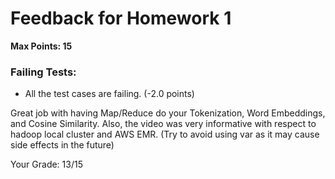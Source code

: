 # Feedback for Homework 1
**Max Points: 15**

### Failing Tests:
- All the test cases are failing. (-2.0 points)

Great job with having Map/Reduce do your Tokenization, Word Embeddings, and Cosine Similarity. Also, the video was very informative with respect to hadoop local cluster and AWS EMR. (Try to avoid using var as it may cause side effects in the future)

Your Grade: 13/15